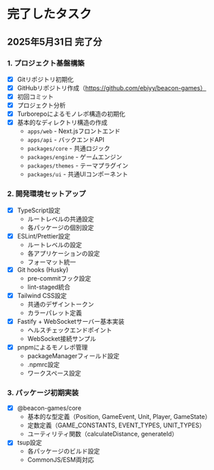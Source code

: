 # 完了したタスク

## 2025年5月31日 完了分

### 1. プロジェクト基盤構築

- [x] Gitリポジトリ初期化
- [x] GitHubリポジトリ作成（https://github.com/ebiyy/beacon-games）
- [x] 初回コミット
- [x] プロジェクト分析
- [x] Turborepoによるモノレポ構造の初期化
- [x] 基本的なディレクトリ構造の作成
  - `apps/web` - Next.jsフロントエンド
  - `apps/api` - バックエンドAPI
  - `packages/core` - 共通ロジック
  - `packages/engine` - ゲームエンジン
  - `packages/themes` - テーマプラグイン
  - `packages/ui` - 共通UIコンポーネント

### 2. 開発環境セットアップ

- [x] TypeScript設定
  - ルートレベルの共通設定
  - 各パッケージの個別設定
- [x] ESLint/Prettier設定
  - ルートレベルの設定
  - 各アプリケーションの設定
  - フォーマット統一
- [x] Git hooks (Husky)
  - pre-commitフック設定
  - lint-staged統合
- [x] Tailwind CSS設定
  - 共通のデザイントークン
  - カラーパレット定義
- [x] Fastify + WebSocketサーバー基本実装
  - ヘルスチェックエンドポイント
  - WebSocket接続サンプル
- [x] pnpmによるモノレポ管理
  - packageManagerフィールド設定
  - .npmrc設定
  - ワークスペース設定

### 3. パッケージ初期実装

- [x] @beacon-games/core
  - 基本的な型定義（Position, GameEvent, Unit, Player, GameState）
  - 定数定義（GAME_CONSTANTS, EVENT_TYPES, UNIT_TYPES）
  - ユーティリティ関数（calculateDistance, generateId）
- [x] tsup設定
  - 各パッケージのビルド設定
  - CommonJS/ESM両対応
